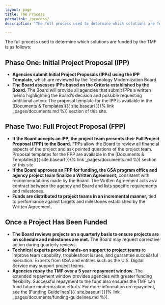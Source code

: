 ```yaml
---
layout: page
title: The Process
permalink: /process/
description: "The full process used to determine which solutions are funded by the TMF."

---
```


The full process used to determine which solutions are funded by the TMF is as follows:

## Phase One: Initial Project Proposal (IPP)

- **Agencies submit Initial Project Proposals (IPPs) using the IPP Template**, which are reviewed by the Technology Modernization Board.
- **The Board assesses IPPs based on the Criteria established by the Board.** The Board will provide all agencies that submit IPPs a written memo highlighting the Board’s decision and possible requesting additional action. The proposal template for the IPP is available in the [Documents & Templates]({{ site.baseurl }}{% link _pages/documents.md %}) section of this site.

## Phase Two: Full Project Proposal (FPP)

- **If the Board accepts an IPP, the project team presents their Full Project Proposal (FPP) to the Board.** FPPs allow the Board to review all financial aspects of the project and ask pointed questions of the project team. Proposal templates for the FPP are available in the [Documents & Templates]({{ site.baseurl }}{% link _pages/documents.md %}) section of this site.
- **If the Board approves an FPP for funding, the GSA program office and agency project team finalize a Written Agreement,** consistent with recommendations made by the Board. The Written Agreement acts as a contract between the agency and Board and lists specific requirements and milestones.
- **Funds are distributed to project teams in an incremental manner,** tied to performance against targets and milestones established by the Written Agreement.

## Once a Project Has Been Funded

- **The Board reviews projects on a quarterly basis to ensure projects are on schedule and milestones are met.** The Board may request corrective action during quarterly reviews.  
- **Technical experts provide hands-on support to project teams** to improve team capability, troubleshoot issues, and guarantee successful execution. Experts from GSA and entities such as the U.S. Digital Service may support project teams.
- **Agencies repay the TMF over a 5 year repayment window.** The extended repayment window provides agencies with greater funding flexibility. Successful repayment to the fund also ensures the TMF can fund future modernization efforts. For more information on repayment, see the [Funding Guidelines]({{ site.baseurl }}{% link _pages/documents/funding-guidelines.md %}).
